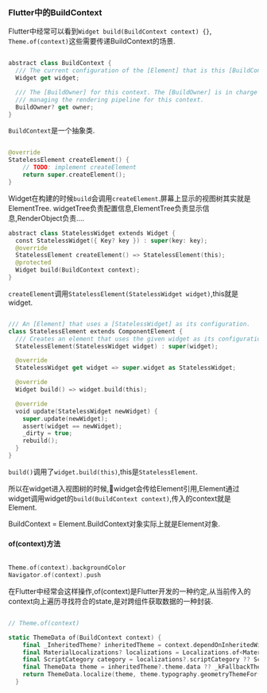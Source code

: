 ### Flutter中的BuildContext

Flutter中经常可以看到``Widget build(BuildContext context) {}``, ``Theme.of(context)``这些需要传递BuildContext的场景.

```Swift

abstract class BuildContext {
  /// The current configuration of the [Element] that is this [BuildContext].
  Widget get widget;

  /// The [BuildOwner] for this context. The [BuildOwner] is in charge of
  /// managing the rendering pipeline for this context.
  BuildOwner? get owner;
}

```

``BuildContext``是一个抽象类.

```Swift

@override
StatelessElement createElement() {
    // TODO: implement createElement
    return super.createElement();
}

```

Widget在构建的时候``build``会调用``createElement``.屏幕上显示的视图树其实就是ElementTree.
widgetTree负责配置信息,ElementTree负责显示信息,RenderObject负责....

```Swift
abstract class StatelessWidget extends Widget {
  const StatelessWidget({ Key? key }) : super(key: key);
  @override
  StatelessElement createElement() => StatelessElement(this);
  @protected
  Widget build(BuildContext context);
}
```

``createElement``调用``StatelessElement(StatelessWidget widget)``,this就是widget.

```Swift

/// An [Element] that uses a [StatelessWidget] as its configuration.
class StatelessElement extends ComponentElement {
  /// Creates an element that uses the given widget as its configuration.
  StatelessElement(StatelessWidget widget) : super(widget);

  @override
  StatelessWidget get widget => super.widget as StatelessWidget;

  @override
  Widget build() => widget.build(this);

  @override
  void update(StatelessWidget newWidget) {
    super.update(newWidget);
    assert(widget == newWidget);
    _dirty = true;
    rebuild();
  }
}

```

``build()``调用了``widget.build(this)``,this是``StatelessElement``.

所以在widget进入视图树的时候,widget会传给Element引用,Element通过widget调用widget的``build(BuildContext context)``,传入的context就是Element.

BuildContext = Element.BuildContext对象实际上就是Element对象.

#### of(context)方法

```Swift

Theme.of(context).backgroundColor
Navigator.of(context).push

```

在Flutter中经常会这样操作,of(context)是Flutter开发的一种约定,从当前传入的context向上遍历寻找符合的state,是对跨组件获取数据的一种封装.

```Swift

// Theme.of(context)

static ThemeData of(BuildContext context) {
    final _InheritedTheme? inheritedTheme = context.dependOnInheritedWidgetOfExactType<_InheritedTheme>();
    final MaterialLocalizations? localizations = Localizations.of<MaterialLocalizations>(context, MaterialLocalizations);
    final ScriptCategory category = localizations?.scriptCategory ?? ScriptCategory.englishLike;
    final ThemeData theme = inheritedTheme?.theme.data ?? _kFallbackTheme;
    return ThemeData.localize(theme, theme.typography.geometryThemeFor(category));
  }
```

